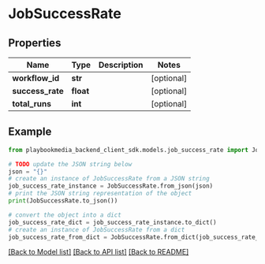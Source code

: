 # JobSuccessRate


## Properties

Name | Type | Description | Notes
------------ | ------------- | ------------- | -------------
**workflow_id** | **str** |  | [optional] 
**success_rate** | **float** |  | [optional] 
**total_runs** | **int** |  | [optional] 

## Example

```python
from playbookmedia_backend_client_sdk.models.job_success_rate import JobSuccessRate

# TODO update the JSON string below
json = "{}"
# create an instance of JobSuccessRate from a JSON string
job_success_rate_instance = JobSuccessRate.from_json(json)
# print the JSON string representation of the object
print(JobSuccessRate.to_json())

# convert the object into a dict
job_success_rate_dict = job_success_rate_instance.to_dict()
# create an instance of JobSuccessRate from a dict
job_success_rate_from_dict = JobSuccessRate.from_dict(job_success_rate_dict)
```
[[Back to Model list]](../README.md#documentation-for-models) [[Back to API list]](../README.md#documentation-for-api-endpoints) [[Back to README]](../README.md)


